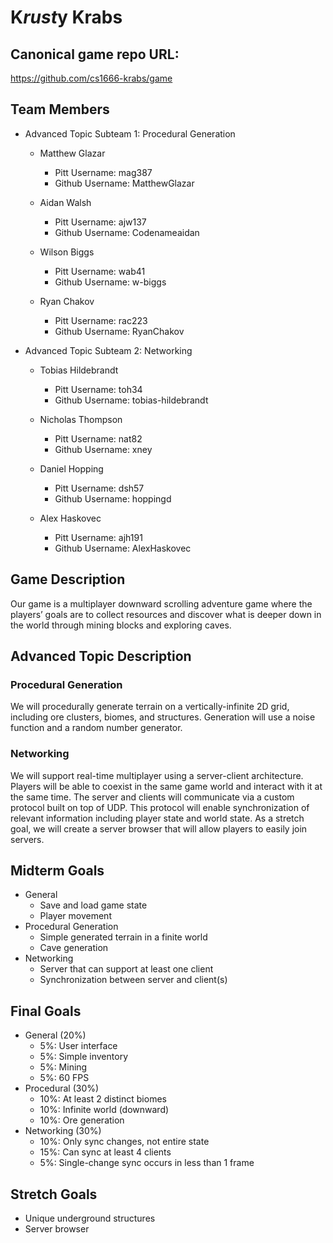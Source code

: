 # K*rust*y Krabs

## Canonical game repo URL:

https://github.com/cs1666-krabs/game

## Team Members

* Advanced Topic Subteam 1: Procedural Generation

	* Matthew Glazar
		* Pitt Username: mag387
		* Github Username: MatthewGlazar

	* Aidan Walsh
		* Pitt Username: ajw137
		* Github Username: Codenameaidan

	* Wilson Biggs
		* Pitt Username: wab41
		* Github Username: w-biggs

	* Ryan Chakov
		* Pitt Username: rac223
		* Github Username: RyanChakov

* Advanced Topic Subteam 2: Networking

	* Tobias Hildebrandt
		* Pitt Username: toh34
		* Github Username: tobias-hildebrandt

	* Nicholas Thompson
		* Pitt Username: nat82
		* Github Username: xney

	* Daniel Hopping
		* Pitt Username: dsh57
		* Github Username: hoppingd

	* Alex Haskovec
		* Pitt Username: ajh191
		* Github Username: AlexHaskovec

## Game Description

Our game is a multiplayer downward scrolling adventure game where the players’ goals are to collect resources and discover what is deeper down in the world through mining blocks and exploring caves.

## Advanced Topic Description

### Procedural Generation

We will procedurally generate terrain on a vertically-infinite 2D grid, including ore clusters, biomes, and structures. Generation will use a noise function and a random number generator.

### Networking

We will support real-time multiplayer using a server-client architecture. Players will be able to coexist in the same game world and interact with it at the same time. The server and clients will communicate via a custom protocol built on top of UDP. This protocol will enable synchronization of relevant information including player state and world state. As a stretch goal, we will create a server browser that will allow players to easily join servers.

## Midterm Goals

* General
	* Save and load game state
	* Player movement
* Procedural Generation
	* Simple generated terrain in a finite world
	* Cave generation
* Networking
	* Server that can support at least one client
	* Synchronization between server and client(s)

## Final Goals

* General (20%)
	* 5%: User interface
	* 5%: Simple inventory
	* 5%: Mining
	* 5%: 60 FPS
* Procedural (30%)
	* 10%: At least 2 distinct biomes
	* 10%: Infinite world (downward)
	* 10%: Ore generation
* Networking (30%)
	* 10%: Only sync changes, not entire state
	* 15%: Can sync at least 4 clients
	* 5%: Single-change sync occurs in less than 1 frame

## Stretch Goals

* Unique underground structures
* Server browser
